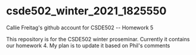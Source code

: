 # csde502_winter_2021_1825550
Callie Freitag's github account for CSDE502 -- Homework 5

This repository is for the CSDE502 winter proseminar. Currently it contains our homework 4. My plan is to update it based on Phil's comments 